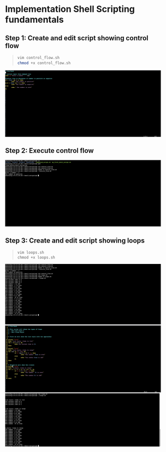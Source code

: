 # Implementation Shell Scripting fundamentals

## Step 1: Create and edit script showing control flow

> ```bash
> vim control_flow.sh
> chmod +x control_flow.sh
> ```

![editing in vim](./assets/edit-control-flow.png)

## Step 2: Execute control flow

![execute control flow](./assets/execute-control-flow.png)

## Step 3: Create and edit script showing loops

> ```
> vim loops.sh
> chmod +x loops.sh
> ```

![modify file permissions](./assets/chmod-loops.png)
![edit script](./assets/edit-loops.png)
![execute loops](./assets/execute-loops.png)
